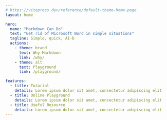 ```yaml
---
# https://vitepress.dev/reference/default-theme-home-page
layout: home

hero:
  name: "Markdown Can Do"
  text: "Get rid of Microsoft Word in simple situations"
  tagline: Simple, quick, AI-b
  actions:
    - theme: brand
      text: Why Markdown
      link: /why/
    - theme: alt
      text: Playground
      link: /playground/

features:
  - title: Tutorial
    details: Lorem ipsum dolor sit amet, consectetur adipiscing elit
  - title: Online Playground
    details: Lorem ipsum dolor sit amet, consectetur adipiscing elit
  - title: Useful Resource
    details: Lorem ipsum dolor sit amet, consectetur adipiscing elit
---
```


